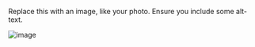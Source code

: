 Replace this with an image, like your photo. Ensure you include some alt-text.

![image](https://user-images.githubusercontent.com/101312512/158790433-66d93d48-b3ee-4e4b-ac29-0dc06bf1f528.png)
